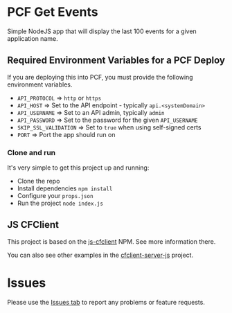 # PCF Get Events
Simple NodeJS app that will display the last 100 events for a given application name.

## Required Environment Variables for a PCF Deploy
If you are deploying this into PCF, you must provide the following environment variables.

* `API_PROTOCOL` => `http` or `https`
* `API_HOST` => Set to the API endpoint - typically `api.<systemDomain>`
* `API_USERNAME` => Set to an API admin, typically `admin`
* `API_PASSWORD` => Set to the password for the given `API_USERNAME`
* `SKIP_SSL_VALIDATION` => Set to `true` when using self-signed certs
* `PORT` => Port the app should run on

### Clone and run

It's very simple to get this project up and running:

* Clone the repo
* Install dependencies `npm install`
* Configure your `props.json`
* Run the project `node index.js`

## JS CFClient
This project is based on the [js-cfclient](https://github.com/ecs-jbariel/js-cfclient) NPM.  See more information there.

You can also see other examples in the [cfclient-server-js](https://github.com/ecs-jbariel/cfclient-server-js) project.

# Issues
Please use the [Issues tab](../../issues) to report any problems or feature requests.
